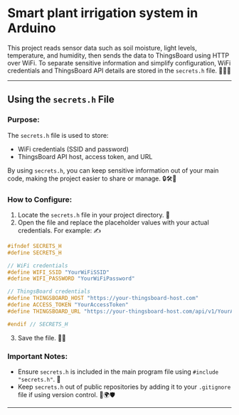 # Smart plant irrigation system in Arduino

This project reads sensor data such as soil moisture, light levels, temperature, and humidity, then sends the data to ThingsBoard using HTTP over WiFi. To separate sensitive information and simplify configuration, WiFi credentials and ThingsBoard API details are stored in the `secrets.h` file. 🌱📡💡

---

## Using the `secrets.h` File

### Purpose:
The `secrets.h` file is used to store:
- WiFi credentials (SSID and password)
- ThingsBoard API host, access token, and URL

By using `secrets.h`, you can keep sensitive information out of your main code, making the project easier to share or manage. 🔒🛠️📂

### How to Configure:

1. Locate the `secrets.h` file in your project directory. 📂
2. Open the file and replace the placeholder values with your actual credentials. For example: ✍️

```cpp
#ifndef SECRETS_H
#define SECRETS_H

// WiFi credentials
#define WIFI_SSID "YourWiFiSSID"
#define WIFI_PASSWORD "YourWiFiPassword"

// ThingsBoard credentials
#define THINGSBOARD_HOST "https://your-thingsboard-host.com"
#define ACCESS_TOKEN "YourAccessToken"
#define THINGSBOARD_URL "https://your-thingsboard-host.com/api/v1/YourAccessToken/telemetry"

#endif // SECRETS_H
```

3. Save the file. 💾✨

### Important Notes:
- Ensure `secrets.h` is included in the main program file using `#include "secrets.h"`. 📄
- Keep `secrets.h` out of public repositories by adding it to your `.gitignore` file if using version control. 🚫🌍🛡️

---

